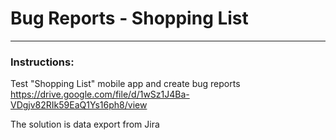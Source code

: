 # Bug Reports - Shopping List

---

### Instructions:
Test "Shopping List" mobile app and create bug reports
https://drive.google.com/file/d/1wSz1J4Ba-VDgjv82RIk59EaQ1Ys16ph8/view

The solution is data export from Jira
